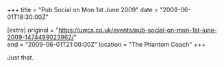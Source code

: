 +++
title = "Pub Social on Mon 1st June 2009"
date = "2009-06-01T18:30:00Z"

[extra]
original = "https://uwcs.co.uk/events/pub-social-on-mon-1st-june-2009-1474489023962/"    
end = "2009-06-01T21:00:00Z"
location = "The Phantom Coach"
+++

Just that.

